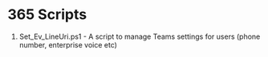 #  365 Scripts

1. Set_Ev_LineUri.ps1 - A script to manage Teams settings for users (phone number, enterprise voice etc)
